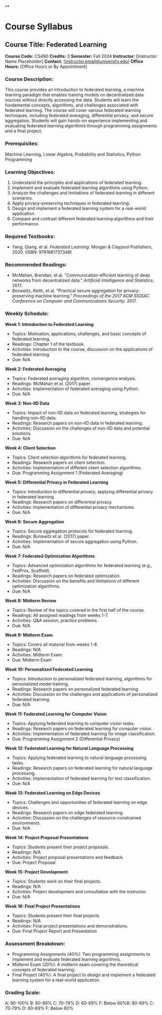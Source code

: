 **
# Course Syllabus
## Course Title: Federated Learning
**Course Code:** CS490
**Credits:** 3
**Semester:** Fall 2024
**Instructor:** [Instructor Name Placeholder]
**Contact:** [instructor.email@university.edu]
**Office Hours:** [Office Hours or By Appointment]

### Course Description:
This course provides an introduction to federated learning, a machine learning paradigm that enables training models on decentralized data sources without directly accessing the data. Students will learn the fundamental concepts, algorithms, and challenges associated with federated learning. The course will cover various federated learning techniques, including federated averaging, differential privacy, and secure aggregation. Students will gain hands-on experience implementing and evaluating federated learning algorithms through programming assignments and a final project.

### Prerequisites:
Machine Learning, Linear Algebra, Probability and Statistics, Python Programming

### Learning Objectives:
1.  Understand the principles and applications of federated learning.
2.  Implement and evaluate federated learning algorithms using Python.
3.  Analyze the challenges and limitations of federated learning in different scenarios.
4.  Apply privacy-preserving techniques in federated learning.
5.  Design and implement a federated learning system for a real-world application.
6.  Compare and contrast different federated learning algorithms and their performance.

### Required Textbooks:
- Yang, Qiang, et al. *Federated Learning*. Morgan & Claypool Publishers, 2020. (ISBN: 9781681737348)

### Recommended Readings:
- McMahan, Brendan, et al. "Communication-efficient learning of deep networks from decentralized data." *Artificial Intelligence and Statistics*. 2017.
- Bonawitz, Keith, et al. "Practical secure aggregation for privacy-preserving machine learning." *Proceedings of the 2017 ACM SIGSAC Conference on Computer and Communications Security*. 2017.

### Weekly Schedule:
**Week 1: Introduction to Federated Learning**
- Topics: Motivation, applications, challenges, and basic concepts of federated learning.
- Readings: Chapter 1 of the textbook.
- Activities: Introduction to the course, discussion on the applications of federated learning.
- Due: N/A

**Week 2: Federated Averaging**
- Topics: Federated averaging algorithm, convergence analysis.
- Readings: McMahan et al. (2017) paper.
- Activities: Implementation of federated averaging using Python.
- Due: N/A

**Week 3: Non-IID Data**
- Topics: Impact of non-IID data on federated learning, strategies for handling non-IID data.
- Readings: Research papers on non-IID data in federated learning.
- Activities: Discussion on the challenges of non-IID data and potential solutions.
- Due: N/A

**Week 4: Client Selection**
- Topics: Client selection algorithms for federated learning.
- Readings: Research papers on client selection.
- Activities: Implementation of different client selection algorithms.
- Due: Programming Assignment 1 (Federated Averaging)

**Week 5: Differential Privacy in Federated Learning**
- Topics: Introduction to differential privacy, applying differential privacy in federated learning.
- Readings: Research papers on differential privacy.
- Activities: Implementation of differential privacy mechanisms.
- Due: N/A

**Week 6: Secure Aggregation**
- Topics: Secure aggregation protocols for federated learning.
- Readings: Bonawitz et al. (2017) paper.
- Activities: Implementation of secure aggregation using Python.
- Due: N/A

**Week 7: Federated Optimization Algorithms**
- Topics: Advanced optimization algorithms for federated learning (e.g., FedProx, Scaffold).
- Readings: Research papers on federated optimization.
- Activities: Discussion on the benefits and limitations of different optimization algorithms.
- Due: N/A

**Week 8: Midterm Review**
- Topics: Review of the topics covered in the first half of the course.
- Readings: All assigned readings from weeks 1-7.
- Activities: Q&A session, practice problems.
- Due: N/A

**Week 9: Midterm Exam**
- Topics: Covers all material from weeks 1-8.
- Readings: N/A
- Activities: Midterm Exam.
- Due: Midterm Exam

**Week 10: Personalized Federated Learning**
- Topics: Introduction to personalized federated learning, algorithms for personalized model training.
- Readings: Research papers on personalized federated learning.
- Activities: Discussion on the challenges and applications of personalized federated learning.
- Due: N/A

**Week 11: Federated Learning for Computer Vision**
- Topics: Applying federated learning to computer vision tasks.
- Readings: Research papers on federated learning for computer vision.
- Activities: Implementation of federated learning for image classification.
- Due: Programming Assignment 2 (Differential Privacy)

**Week 12: Federated Learning for Natural Language Processing**
- Topics: Applying federated learning to natural language processing tasks.
- Readings: Research papers on federated learning for natural language processing.
- Activities: Implementation of federated learning for text classification.
- Due: N/A

**Week 13: Federated Learning on Edge Devices**
- Topics: Challenges and opportunities of federated learning on edge devices.
- Readings: Research papers on edge federated learning.
- Activities: Discussion on the challenges of resource-constrained environments.
- Due: N/A

**Week 14: Project Proposal Presentations**
- Topics: Students present their project proposals.
- Readings: N/A
- Activities: Project proposal presentations and feedback.
- Due: Project Proposal

**Week 15: Project Development**
- Topics: Students work on their final projects.
- Readings: N/A
- Activities: Project development and consultation with the instructor.
- Due: N/A

**Week 16: Final Project Presentations**
- Topics: Students present their final projects.
- Readings: N/A
- Activities: Final project presentations and demonstrations.
- Due: Final Project Report and Presentation

### Assessment Breakdown:
*   Programming Assignments (40%): Two programming assignments to implement and evaluate federated learning algorithms.
*   Midterm Exam (20%): A midterm exam covering the theoretical concepts of federated learning.
*   Final Project (40%): A final project to design and implement a federated learning system for a real-world application.

### Grading Scale:
A: 90-100%
B: 80-89%
C: 70-79%
D: 60-69%
F: Below 60%B: 80-89%
C: 70-79%
D: 60-69%
F: Below 60%